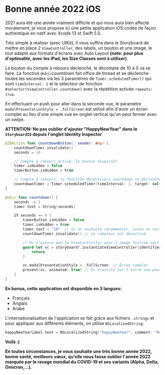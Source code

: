 # Bonne année 2022 iOS

2021 aura été une année vraiment difficile et qui nous aura bien affecté moralement, je vous propose ici une petite application iOS codée de façon authentique en natif avec Xcode 13 et Swift 5.5.

Très simple à réaliser (avec UIKit), il vous suffira dans le Storyboard de mettre en place 2 `ViewController`, des labels, un bouton et une image, le tout adapté aux formats d'écrans avec Auto Layout **(note: pour plus d'optimalité, avec les iPad, les Size Classes sont à utiliser)**.

Le bouton du compte à rebours déclenché, le décompte de 10 à 0 va se faire. La fonction `@objc`countdown fait office de thread et se déclenche toutes les secondes via les 3 paramètres de `Timer.scheduledTimer()` qui sont `timeInterval: 1` et le sélecteur de fonction `#selector(ViewController.countdown)` avec la répétition activée `repeats: true`.

En effectuant un push pour aller dans la seconde vue, le paramètre `modalPresentationStyle = .fullScreen` est utilisé afin d'avoir un écran complet au lieu d'une simple vue en onglet vertical qu'on peut fermer avec un swipe.

**ATTENTION: Ne pas oublier d'ajouter "HappyNewYear" dans le `StoryboardID` depuis l'onglet Identity Inspector**

```swift
@IBAction func countdownButton(_ sender: Any) {
    countdownTimer.invalidate()
    seconds = 10

    // Compte à rebours activé, le bouton disparaît
    timer.isHidden = false
    timerButton.isHidden = true

    // Compte à rebours, la fonction Objective-C countdown se déclenche toute les secondes avec le paramètre timeInterval à 1.
    countdownTimer = Timer.scheduledTimer(timeInterval: 1, target: self, selector: #selector(ViewController.countdown), userInfo: nil, repeats: true)
}

@objc func countdown() {
    seconds -= 1
    timer.text = String(seconds)

    if seconds == 0 {
        timerButton.isHidden = false
        timer.isHidden = true
        timer.text = "10"  // Si on souhaite recommencer, sinon on voit "0"
        countdownTimer.invalidate() // Le compteur est désactivé.

        // On s'assure que le ViewController pour l'image festive soit présente
        guard let vc = storyboard?.instantiateViewController(identifier: "HappyNewYear") as? HappyNewYearViewController else {
            return
        }

        vc.modalPresentationStyle = .fullScreen  // Écran complet
        present(vc, animated: true) // On transite sur l'autre vue pour souhaiter "Bonne année 2021"
    }
}
```

**En bonus, cette application est disponible en 3 langues:**
- Français
- Anglais
- Arabe

L'internationalisation de l'application se fait grâce aux fichiers `.strings` et pour appliquer aux différents éléments, on utilise `NSLocalizedString`:
```swift
happyNewYearLabel.text = NSLocalizedString("happyNewYear", comment: "Happy New Year 2022 label")
```

**Voilà :)**

**En toutes circonstances, je vous souhaite une très bonne année 2022, bonne santé, meilleurs vœux, qu'elle nous fasse oublier l'année 2022 marquée par le ravage mondial du COVID-19 et ses variants (Alpha, Delta, Omicron,...).**

